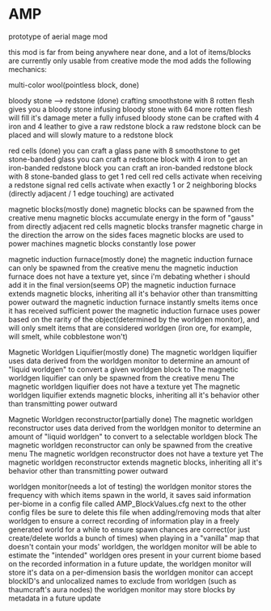 AMP
===

prototype of aerial mage mod

this mod is far from being anywhere near done, and a lot of items/blocks are currently only usable from creative mode
the mod adds the following mechanics:

multi-color wool(pointless block, done)

bloody stone --> redstone (done)
	crafting smoothstone with 8 rotten flesh gives you a bloody stone
	infusing bloody stone with 64 more rotten flesh will fill it's damage meter
	a fully infused bloody stone can be crafted with 4 iron and 4 leather to give a raw redstone block
	a raw redstone block can be placed and will slowly mature to a redstone block

red cells (done)
	you can craft a glass pane with 8 smoothstone to get stone-banded glass
	you can craft a redstone block with 4 iron to get an iron-banded redstone block
	you can craft an iron-banded redstone block with 8 stone-banded glass to get 1 red cell
	red cells activate when receiving a redstone signal
	red cells activate when exactly 1 or 2 neighboring blocks (directly adjacent / 1 edge touching) are activated

magnetic blocks(mostly done)
	magnetic blocks can be spawned from the creative menu
	magnetic blocks accumulate energy in the form of "gauss" from directly adjacent red cells
	magnetic blocks transfer magnetic charge in the direction the arrow on the sides faces
	magnetic blocks are used to power machines
	magnetic blocks constantly lose power

magnetic induction furnace(mostly done)
	the magnetic induction furnace can only be spawned from the creative menu
	the magnetic induction furnace does not have a texture yet, since i'm debating whether i should add it in the final version(seems OP)
	the magnetic induction furnace extends magnetic blocks, inheriting all it's behavior other than transmitting power outward
	the magnetic induction furnace instantly smelts items once it has received sufficient power
	the magnetic induction furnace uses power based on the rarity of the object(determined by the worldgen monitor), and will only smelt items that are considered worldgen (iron ore, for example, will smelt, while cobblestone won't)
	
Magnetic Worldgen Liquifier(mostly done)
	The magnetic worldgen liquifier uses data derived from the worldgen monitor to determine an amount of "liquid worldgen" to convert a given worldgen block to
	The magnetic worldgen liquifier can only be spawned from the creative menu
	The magnetic worldgen liquifier does not have a texture yet
	The magnetic worldgen liquifier extends magnetic blocks, inheriting all it's behavior other than transmitting power outward
	
Magnetic Worldgen reconstructor(partially done)
	The magnetic worldgen reconstructor uses data derived from the worldgen monitor to determine an amount of "liquid worldgen" to convert to a selectable worldgen block
	The magnetic worldgen reconstructor can only be spawned from the creative menu
	The magnetic worldgen reconstructor does not have a texture yet
	The magnetic worldgen reconstructor extends magnetic blocks, inheriting all it's behavior other than transmitting power outward
	
worldgen monitor(needs a lot of testing)
	the worldgen monitor stores the frequency with which items spawn in the world, it saves said information per-biome in a config file called AMP_BlockValues.cfg next to the other config files
	be sure to delete this file when adding/removing mods that alter worldgen to ensure a correct recording of information
	play in a freely generated world for a while to ensure spawn chances are correct(or just create/delete worlds a bunch of times)
	when playing in a "vanilla" map that doesn't contain your mods' worldgen, the worldgen monitor will be able to estimate the "intended" worldgen ores present in your current biome based on the recorded information
	in a future update, the worldgen monitor will store it's data on a per-dimension basis
	the worldgen monitor can accept blockID's and unlocalized names to exclude from worldgen (such as thaumcraft's aura nodes)
	the worldgen monitor may store blocks by metadata in a future update